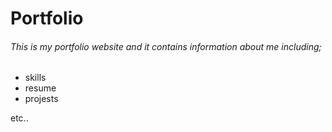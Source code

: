 # Portfolio
<html>
  <h6>This is my portfolio website and it contains information about me including;</h6>
  <ul>
    <li>skills</li>
    <li>resume</li>
    <li>projests</li>
  </ul>
<p>etc..</p>

</html>
